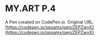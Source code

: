 # MY.ART P.4

A Pen created on CodePen.io. Original URL: [https://codepen.io/opxamx/pen/ZEPZwyX](https://codepen.io/opxamx/pen/ZEPZwyX).

